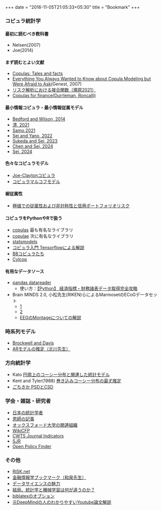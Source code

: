 +++
date = "2016-11-05T21:05:33+05:30"
title = "Bookmark"
+++

### コピュラ統計学

#### 最初に読むべき教科書
- Nelsen(2007)
- Joe(2014)

#### まず読むとよい文献
- [Copulas: Tales and facts](https://www.uio.no/studier/emner/matnat/math/STK9200/h21/mikosch2006_article_copulastalesandfacts.pdf)
- [Everything You Always Wanted to Know about Copula Modeling but Were Afraid to Ask](https://www.uni-muenster.de/Physik.TP/~lemm/seminarSS08/JHE-2007.pdf)(Genest, 2007)
- [リスク解析における接合関数（塚原2021）](https://www.jstage.jst.go.jp/article/jjssj/51/1/51_101/_pdf)
- [Copulas for finance(Durrleman, Roncalli)](http://www.thierry-roncalli.com/download/copula-survey.pdf)

#### 最小情報コピュラ・最小情報従属モデル
- [Bedford and Wilson, 2014](https://pure.strath.ac.uk/ws/portalfiles/portal/30982794/Preprint.pdf)
- [清, 2021](https://www.jstage.jst.go.jp/article/jjssj/51/1/51_75/_pdf)
- [Samo,2021](http://proceedings.mlr.press/v130/kom-samo21a/kom-samo21a.pdf)
- [Sei and Yano, 2022](https://arxiv.org/abs/2206.06792)
- [Sukeda and Sei, 2023](https://arxiv.org/abs/2306.01604)
- [Chen and Sei, 2024](https://www.sciencedirect.com/science/article/abs/pii/S0047259X23001173)
- [Sei, 2024](https://arxiv.org/abs/2407.17682)


#### 色々なコピュラモデル
- [Joe-Claytonコピュラ](https://ftp1.economics.smu.edu/RePEc/smu/wpaper/2008/Hu/Hu-2008-09.pdf)
- [コピュラマルコフモデル](https://www.jstage.jst.go.jp/article/jjssj/51/1/51_41/_pdf)



#### 裾従属性
- [極値での従属性および非対称性と信用ポートフォリオリスク](https://www.jstage.jst.go.jp/article/jjssj/51/1/51_157/_pdf)


#### コピュラをPythonやRで扱う
- [copulas](https://sdv.dev/Copulas/) 最も有名なライブラリ
- [copulae](https://github.com/DanielBok/copulae) 次に有名なライブラリ
- [statsmodels](https://www.statsmodels.org/dev/distributions.html#copula)
- [コピュラ入門 Tensorflowによる解説](https://www.tensorflow.org/probability/examples/Gaussian_Copula?hl=ja)
- [BBコピュラたち](https://mediatum.ub.tum.de/doc/1691185/sxg7ezl0gnu5fjc7kqjxway43.pdf)
- [Cylcop](https://cylcop.shinyapps.io/cylcop-graphs/)


#### 有用なデータソース
- [pandas datareader](https://pandas-datareader.readthedocs.io)
    - 使い方：[【Python】 経済指標・財務諸表データ取得完全攻略](https://oeconomicus.jp/2021/05/python-economicdata/)
- Brain MINDS 2.0, 小松先生(RIKEN)らによるMarmosetのECoGデータセット
    - [1](https://dataportal.brainminds.jp/ecog-auditory-01)
    - [2](https://dataportal.brainminds.jp/ecog-auditory-02)
    - [EEGのMontageについての解説](https://www.learningeeg.com/montages-and-technical-components)


### 時系列モデル
- [Brockwell and Davis]()
- [ARモデルの推定（北川先生）](http://www.mi.u-tokyo.ac.jp/mds-oudan/lecture_document_2019_math7/時系列解析（６）_2019.pdf)


### 方向統計学
- Kato [円周上のコーシー分布と関連した統計モデル](https://www.jstage.jst.go.jp/article/jjssj/46/1/46_85/_pdf)
- Kent and Tyler(1988) [巻き込みコーシー分布の最尤推定](https://www.tandfonline.com/doi/abs/10.1080/02664768800000029)
- [ごちきか PSDとCSD](https://gochikika.ntt.com/Visualization_and_EDA/spectral_visualization.html)

### 学会・雑誌・研究者
- [日本の統計学者](https://sites.google.com/site/shoutoyonekura/国内の統計学者リスト)
- [恩師の記事](https://www.u-tokyo.ac.jp/focus/ja/features/voices036.html)
- [オックスフォード大学の関連組織](https://www.oxford-man.ox.ac.uk/research-overview/)
- [WikiCFP](http://www.wikicfp.com/cfp/call?conference=statistics)
- [CWTS Journal Indicators](https://www.journalindicators.com/indicators)
- [SJR](https://www.scimagojr.com/journalrank.php?category=2613)
- [Open Policy Finder](https://openpolicyfinder.jisc.ac.uk/search?type=allSearch&allSearchType=&term=EJOR&page=1&per_page=10)

### その他
- [RISK.net](https://www.risk.net)
- [金融情報学ブックマーク（和泉先生）](https://www.ai-gakkai.or.jp/resource/my-bookmark/my-bookmark_vol37-no1/)
- [データサイエンスの魅力](https://engineer-lab.findy-code.io/jobs-in-statistics)
- [結局、統計学と機械学習は何が違うのか？](https://exploratory.io/note/kanaugust/2200910721280297)
- [biblatexのオプション](https://qiita.com/shiro_takeda/items/fac1351495f32c224a28)
- [元DeepMindの人のわかりやすいYoutube論文解説](https://www.youtube.com/@TheAIEpiphany/videos)
